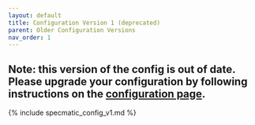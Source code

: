 ```yaml
---
layout: default
title: Configuration Version 1 (deprecated)
parent: Older Configuration Versions
nav_order: 1
---
```


## Note: this version of the config is out of date. Please upgrade your configuration by following instructions on the [configuration page](/documentation/configuration.html).

{% include specmatic_config_v1.md %}
